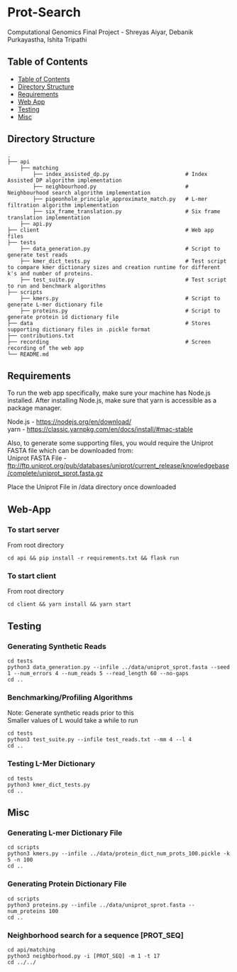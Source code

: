 # Prot-Search
Computational Genomics Final Project - Shreyas Aiyar, Debanik Purkayastha, Ishita Tripathi

## Table of Contents
  * [Table of Contents](#table-of-contents)
  * [Directory Structure](#directory-structure)
  * [Requirements](#requirements)
  * [Web App](#web-app)
  * [Testing](#testing)
  * [Misc](#misc)
## Directory Structure
    .
    ├── api
        ├── matching
            ├── index_assisted_dp.py                        # Index Assisted DP algorithm implementation
            ├── neighbourhood.py                            # Neighbourhood search algorithm implementation
            ├── pigeonhole_principle_approximate_match.py   # L-mer filtration algorithm implementation
            ├── six_frame_translation.py                    # Six frame translation implementation
        ├── api.py
    ├── client                                              # Web app files
    ├── tests
        ├── data_generation.py                              # Script to generate test reads
        ├── kmer_dict_tests.py                              # Test script to compare kmer dictionary sizes and creation runtime for different k's and number of proteins. 
        ├── test_suite.py                                   # Test script to run and benchmark algorithms
    ├── scripts
        ├── kmers.py                                        # Script to generate L-mer dictionary file
        ├── proteins.py                                     # Script to generate protein id dictionary file
    ├── data                                                # Stores supporting dictionary files in .pickle format
    ├── contributions.txt
    ├── recording                                           # Screen recording of the web app
    └── README.md

## Requirements

To run the web app specifically, make sure your machine has Node.js installed. After installing Node.js, make sure that yarn is accessible as a package manager.

Node.js - https://nodejs.org/en/download/  
yarn - https://classic.yarnpkg.com/en/docs/install/#mac-stable  

Also, to generate some supporting files, you would require the Uniprot FASTA file which can be downloaded from:  
Uniprot FASTA File - ftp://ftp.uniprot.org/pub/databases/uniprot/current_release/knowledgebase/complete/uniprot_sprot.fasta.gz  

Place the Uniprot File in /data directory once downloaded

## Web-App
### To start server
From root directory
```
cd api && pip install -r requirements.txt && flask run
```
### To start client
From root directory
```
cd client && yarn install && yarn start
```
## Testing

### Generating Synthetic Reads
```
cd tests
python3 data_generation.py --infile ../data/uniprot_sprot.fasta --seed 1 --num_errors 4 --num_reads 5 --read_length 60 --no-gaps
cd ..
```

### Benchmarking/Profiling Algorithms

Note: Generate synthetic reads prior to this  
Smaller values of L would take a while to run
```
cd tests
python3 test_suite.py --infile test_reads.txt --mm 4 --l 4
cd ..
```

### Testing L-Mer Dictionary
```
cd tests
python3 kmer_dict_tests.py
cd ..
```

## Misc

### Generating L-mer Dictionary File

```
cd scripts
python3 kmers.py --infile ../data/protein_dict_num_prots_100.pickle -k 5 -n 100
cd ..
```

### Generating Protein Dictionary File

```
cd scripts
python3 proteins.py --infile ../data/uniprot_sprot.fasta --num_proteins 100
cd ..
```

### Neighborhood search for a sequence [PROT_SEQ]
```
cd api/matching
python3 neighborhood.py -i [PROT_SEQ] -m 1 -t 17
cd ../../
```
